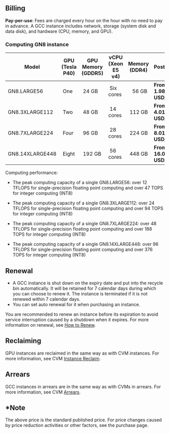 ## Billing

**Pay-per-use**: Fees are charged every hour on the hour with no need to pay in advance.
A GCC instance includes network, storage (system disk and data disk), and hardware (CPU, memory, and GPU).


### Computing GN8 instance
<table>
		<thead>
		<tr>
			<th width=10%>Model</th>
			<th width=20%>GPU<br>(Tesla P40)</th>
			<th width=11%>GPU Memory<br>(GDDR5)</th>
			<th width=12%>vCPU<br>(Xeon E5 v4)</th>
			<th>Memory<br>(DDR4)</th>
			<th>Postpaid*</th>
		</tr>
		</thead>
			<tbody>
					<tr>
					<td>GN8.LARGE56</td>
					<td>&nbsp;One</td>
					<td>&nbsp;24 GB</td>
					<td>&nbsp;Six cores</td>
					<td>&nbsp;&nbsp;&nbsp;56 GB</td>
					<Td><b>From 1.98 USD/hour</b></td>
					</tr>
				<tr>
				<td>GN8.3XLARGE112</td>
				<td>&nbsp;Two</td>
				<td>&nbsp;48 GB</td> 
				<td>&nbsp;14 cores</td>
				<td>&nbsp;112 GB</td>
				<Td><b>From 4.01 USD/hour</b></td>
				</tr>
				<tr>
				<td>GN8.7XLARGE224</td>
				<td>&nbsp;Four</td>
				<td>&nbsp;96 GB</td> 
				<td>&nbsp;28 cores</td>
				<td>&nbsp;224 GB</td>
				<Td><b>From 8.01 USD/hour</b></td>
				</tr>
				<tr>
				<td>GN8.14XLARGE448</td>
				<td>&nbsp;Eight</td>
				<td>&nbsp;192 GB</td> 
				<td>&nbsp;56 cores</td>
				<td>&nbsp;448 GB</td>
				<Td><b>From 16.02 USD/hour</b></td>
				</tr>
			</tbody>
</table>


Computing performance:
- The peak computing capacity of a single GN8.LARGE56: over 12 TFLOPS for single-precision floating point computing and over 47 TOPS for integer computing (INT8)

- The peak computing capacity of a single GN8.3XLARGE112: over 24 TFLOPS for single-precision floating point computing and over 94 TOPS for integer computing (INT8)

- The peak computing capacity of a single GN8.7XLARGE224: over 48 TFLOPS for single-precision floating point computing and over 188 TOPS for integer computing (INT8)

- The peak computing capacity of a single GN8.14XLARGE448: over 96 TFLOPS for single-precision floating point computing and over 376 TOPS for integer computing (INT8)


## Renewal
- A GCC instance is shut down on the expiry date and put into the recycle bin automatically. It will be retained for 7 calendar days during which you can choose to renew it. The instance is terminated if it is not renewed within 7 calendar days.
- You can set auto renewal for it when purchasing an instance.

You are recommended to renew an instance before its expiration to avoid service interruption caused by a shutdown when it expires. For more information on renewal, see [How to Renew](/document/product/560/8052).
## Reclaiming
 GPU instances are reclaimed in the same way as with CVM instances. For more information, see CVM [Instance Reclaim](/doc/product/213/4931#.E5.AE.9E.E4.BE.8B.E5.9B.9E.E6.94.B6).

## Arrears
GCC instances in arrears are in the same way as with CVMs in arrears. For more information, see CVM [Arrears](/document/product/213/2181).

## *Note
The above price is the standard published price. For price changes caused by price reduction activities or other factors, see the purchase page.

